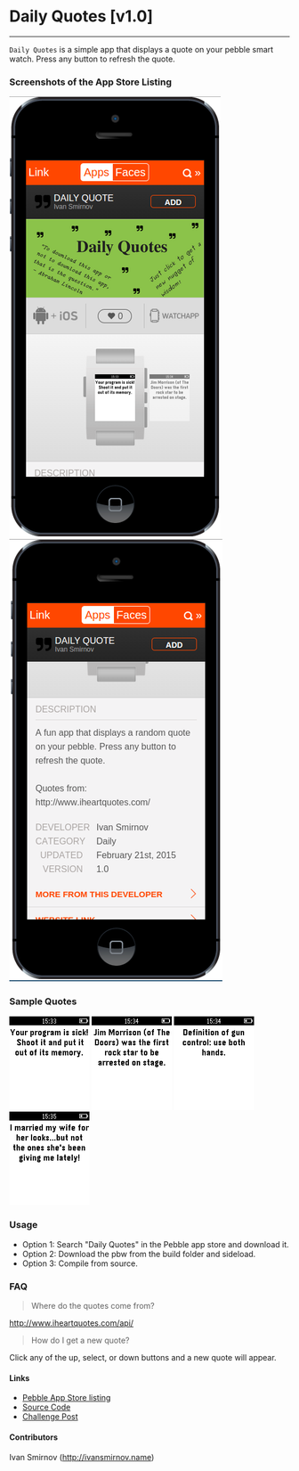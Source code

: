 # Daily Quotes [v1.0]
***


`Daily Quotes` is a simple app that displays a quote on your pebble smart watch. Press any button to refresh the quote.

### Screenshots of the App Store Listing

![app main](screenshots/app-main.png)
![app desc](screenshots/app-desc.png)

### Sample Quotes

![screenshot 1](screenshots/screen1.png)
![screenshot 2](screenshots/screen2.png)
![screenshot 3](screenshots/screen3.png)
![screenshot 4](screenshots/screen4.png)


### Usage

- Option 1: Search "Daily Quotes" in the Pebble app store and download it.
- Option 2: Download the pbw from the build folder and sideload.
- Option 3: Compile from source.


### FAQ

> Where do the quotes come from?

http://www.iheartquotes.com/api/

> How do I get a new quote?

Click any of the up, select, or down buttons and a new quote will appear.

#### Links

- [Pebble App Store listing](https://apps.getpebble.com/applications/54e8fa6f448dcd40540000a7)
- [Source Code](https://github.com/issmirnov/Pebble-DailyQuote)
- [Challenge Post](http://treehackswinter2015.challengepost.com/submissions/33092-daily-quote)

#### Contributors
Ivan Smirnov (http://ivansmirnov.name)

